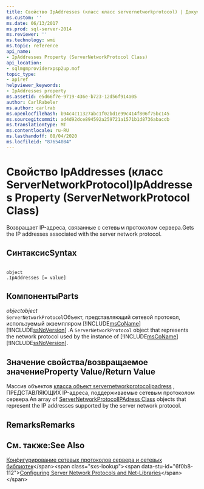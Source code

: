 ```yaml
---
title: Свойство IpAddresses (класс класс servernetworkprotocol) | Документация Майкрософт
ms.custom: ''
ms.date: 06/13/2017
ms.prod: sql-server-2014
ms.reviewer: ''
ms.technology: wmi
ms.topic: reference
api_name:
- IpAddresses Property (ServerNetworkProtocol Class)
api_location:
- sqlmgmproviderxpsp2up.mof
topic_type:
- apiref
helpviewer_keywords:
- IpAddresses property
ms.assetid: e5d66f7e-9719-436e-b723-12d56f914a05
author: CarlRabeler
ms.author: carlrab
ms.openlocfilehash: b94c4c11327abc1f02bd1e99c414f806f75bc145
ms.sourcegitcommit: ad4d92dce894592a259721a1571b1d8736abacdb
ms.translationtype: MT
ms.contentlocale: ru-RU
ms.lasthandoff: 08/04/2020
ms.locfileid: "87654084"
---
```

# <a name="ipaddresses-property-servernetworkprotocol-class"></a><span data-ttu-id="6f0b8-102">Свойство IpAddresses (класс ServerNetworkProtocol)</span><span class="sxs-lookup"><span data-stu-id="6f0b8-102">IpAddresses Property (ServerNetworkProtocol Class)</span></span>
  <span data-ttu-id="6f0b8-103">Возвращает IP-адреса, связанные с сетевым протоколом сервера.</span><span class="sxs-lookup"><span data-stu-id="6f0b8-103">Gets the IP addresses associated with the server network protocol.</span></span>  
  
## <a name="syntax"></a><span data-ttu-id="6f0b8-104">Синтаксис</span><span class="sxs-lookup"><span data-stu-id="6f0b8-104">Syntax</span></span>  
  
```  
  
object  
.IpAddresses [= value]  
```  
  
## <a name="parts"></a><span data-ttu-id="6f0b8-105">Компоненты</span><span class="sxs-lookup"><span data-stu-id="6f0b8-105">Parts</span></span>  
 <span data-ttu-id="6f0b8-106">*object*</span><span class="sxs-lookup"><span data-stu-id="6f0b8-106">*object*</span></span>  
 <span data-ttu-id="6f0b8-107">`ServerNetworkProtocol`Объект, представляющий сетевой протокол, используемый экземпляром [!INCLUDE[msCoName](../../../includes/msconame-md.md)] [!INCLUDE[ssNoVersion](../../../includes/ssnoversion-md.md)] .</span><span class="sxs-lookup"><span data-stu-id="6f0b8-107">A `ServerNetworkProtocol` object that represents the network protocol used by the instance of [!INCLUDE[msCoName](../../../includes/msconame-md.md)] [!INCLUDE[ssNoVersion](../../../includes/ssnoversion-md.md)].</span></span>  
  
## <a name="property-valuereturn-value"></a><span data-ttu-id="6f0b8-108">Значение свойства/возвращаемое значение</span><span class="sxs-lookup"><span data-stu-id="6f0b8-108">Property Value/Return Value</span></span>  
 <span data-ttu-id="6f0b8-109">Массив объектов [класса объект servernetworkprotocolipadress](../servernetworkprotocolipaddress-class/servernetworkprotocolipaddress-class.md) , ПРЕДСТАВЛЯЮЩИХ IP-адреса, поддерживаемые сетевым протоколом сервера.</span><span class="sxs-lookup"><span data-stu-id="6f0b8-109">An array of [ServerNetworkProtocolIPAdress Class](../servernetworkprotocolipaddress-class/servernetworkprotocolipaddress-class.md) objects that represent the IP addresses supported by the server network protocol.</span></span>  
  
## <a name="remarks"></a><span data-ttu-id="6f0b8-110">Remarks</span><span class="sxs-lookup"><span data-stu-id="6f0b8-110">Remarks</span></span>  
  
## <a name="see-also"></a><span data-ttu-id="6f0b8-111">См. также:</span><span class="sxs-lookup"><span data-stu-id="6f0b8-111">See Also</span></span>  
 <span data-ttu-id="6f0b8-112">[Конфигурирование сетевых протоколов сервера и сетевых библиотек](https://msdn.microsoft.com/library/ms177485\(v=sql.100\).aspx)</span><span class="sxs-lookup"><span data-stu-id="6f0b8-112">[Configuring Server Network Protocols and Net-Libraries](https://msdn.microsoft.com/library/ms177485\(v=sql.100\).aspx)</span></span>  
  
  
